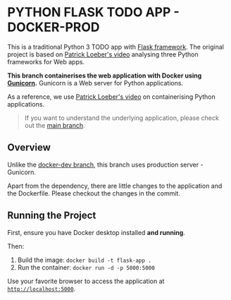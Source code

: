 # PYTHON FLASK TODO APP - DOCKER-PROD
This is a traditional Python 3 TODO app with [Flask framework](https://flask.palletsprojects.com). The original project is based on [Patrick Loeber's video](https://www.youtube.com/watch?v=3vfum74ggHE) analysing three Python frameworks for Web apps.

**This branch containerises the web application with Docker using [Gunicorn](https://docs.gunicorn.org/en/latest/index.html#).** Gunicorn is a Web server for Python applications. 

As a reference, we use [Patrick Loeber's video](https://www.youtube.com/watch?v=bi0cKgmRuiA) on containerising Python applications.

> If you want to understand the underlying application, please check out the [main branch](https://github.com/gabrielcostasilva/python-flask-todo.git).

## Overview
Unlike the [docker-dev branch](https://github.com/gabrielcostasilva/python-flask-todo/tree/docker-dev), this branch uses production server - Gunicorn. 

Apart from the dependency, there are little changes to the application and the Dockerfile. Please checkout the changes in the commit.

## Running the Project
First, ensure you have Docker desktop installed **and running**. 

Then: 
1. Build the image: `docker build -t flask-app .`
2. Run the container: `docker run -d -p 5000:5000`

Use your favorite browser to access the application at [`http://localhost:5000`](http://localhost:5000/).
